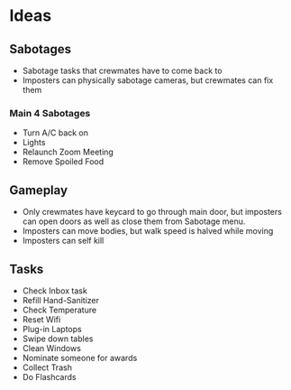 # Ideas

## Sabotages
- Sabotage tasks that crewmates have to come back to
- Imposters can physically sabotage cameras, but crewmates can fix them

### Main 4 Sabotages
- Turn A/C back on
- Lights
- Relaunch Zoom Meeting
- Remove Spoiled Food

## Gameplay
- Only crewmates have keycard to go through main door, but imposters can open doors as well as close them from Sabotage menu.
- Imposters can move bodies, but walk speed is halved while moving
- Imposters can self kill

## Tasks
- Check Inbox task
- Refill Hand-Sanitizer
- Check Temperature
- Reset Wifi
- Plug-in Laptops
- Swipe down tables
- Clean Windows
- Nominate someone for awards
- Collect Trash
- Do Flashcards